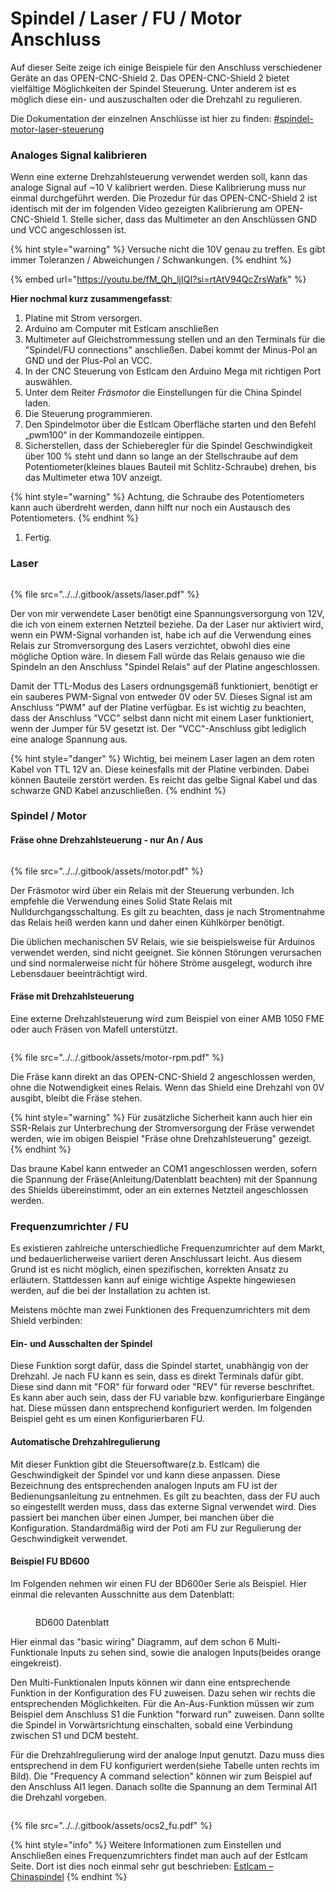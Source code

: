 # Spindel / Laser / FU / Motor Anschluss

Auf dieser Seite zeige ich einige Beispiele für den Anschluss verschiedener Geräte an das OPEN-CNC-Shield 2. Das OPEN-CNC-Shield 2 bietet vielfältige Möglichkeiten der Spindel Steuerung. Unter anderem ist es möglich diese ein- und auszuschalten oder die Drehzahl zu regulieren.

Die Dokumentation der einzelnen Anschlüsse ist hier zu finden: [#spindel-motor-laser-steuerung](../mainboard/anschluesse-jumper.md#spindel-motor-laser-steuerung "mention")

### Analoges Signal kalibrieren

Wenn eine externe Drehzahlsteuerung verwendet werden soll, kann das analoge Signal auf \~10 V kalibriert werden. Diese Kalibrierung muss nur einmal durchgeführt werden. Die Prozedur für das OPEN-CNC-Shield 2 ist identisch mit der im folgenden Video gezeigten Kalibrierung am OPEN-CNC-Shield 1. Stelle sicher, dass das Multimeter an den Anschlüssen GND und VCC angeschlossen ist.&#x20;

{% hint style="warning" %}
Versuche nicht die 10V genau zu treffen. Es gibt immer Toleranzen / Abweichungen / Schwankungen.
{% endhint %}

{% embed url="https://youtu.be/fM_Qh_ljIQI?si=rtAtV94QcZrsWafk" %}

**Hier nochmal kurz zusammengefasst**:

1. Platine mit Strom versorgen.
2. Arduino am Computer mit Estlcam anschließen
3. Multimeter auf Gleichstrommessung stellen und an den Terminals für die "Spindel/FU connections" anschließen. Dabei kommt der Minus-Pol an GND und der Plus-Pol an VCC.
4. In der CNC Steuerung von Estlcam den Arduino Mega mit richtigen Port auswählen.
5. Unter dem Reiter _Fräsmotor_ die Einstellungen für die China Spindel laden.
6. Die Steuerung programmieren.
7. Den Spindelmotor über die Estlcam Oberfläche starten und den Befehl „pwm100“ in der Kommandozeile eintippen.
8. Sicherstellen, dass der Schieberegler für die Spindel Geschwindigkeit über 100 % steht und dann so lange an der Stellschraube auf dem Potentiometer(kleines blaues Bauteil mit Schlitz-Schraube) drehen, bis das Multimeter etwa 10V anzeigt.

{% hint style="warning" %}
Achtung, die Schraube des Potentiometers kann auch überdreht werden, dann hilft nur noch ein Austausch des Potentiometers.
{% endhint %}

1. Fertig.

### Laser

<figure><img src="../../.gitbook/assets/laser.png" alt=""><figcaption></figcaption></figure>

{% file src="../../.gitbook/assets/laser.pdf" %}

Der von mir verwendete Laser benötigt eine Spannungsversorgung von 12V, die ich von einem externen Netzteil beziehe. Da der Laser nur aktiviert wird, wenn ein PWM-Signal vorhanden ist, habe ich auf die Verwendung eines Relais zur Stromversorgung des Lasers verzichtet, obwohl dies eine mögliche Option wäre. In diesem Fall würde das Relais genauso wie die Spindeln an den Anschluss "Spindel Relais" auf der Platine angeschlossen.

Damit der TTL-Modus des Lasers ordnungsgemäß funktioniert, benötigt er ein sauberes PWM-Signal von entweder 0V oder 5V. Dieses Signal ist am Anschluss "PWM" auf der Platine verfügbar. Es ist wichtig zu beachten, dass der Anschluss "VCC" selbst dann nicht mit einem Laser funktioniert, wenn der Jumper für 5V gesetzt ist. Der "VCC"-Anschluss gibt lediglich eine analoge Spannung aus.

{% hint style="danger" %}
Wichtig, bei meinem Laser lagen an dem roten Kabel von TTL 12V an. Diese keinesfalls mit der Platine verbinden. Dabei können Bauteile zerstört werden. Es reicht das gelbe Signal Kabel und das schwarze GND Kabel anzuschließen.
{% endhint %}

### Spindel / Motor

#### Fräse ohne Drehzahlsteuerung - nur An / Aus

<figure><img src="../../.gitbook/assets/motor.jpg" alt=""><figcaption></figcaption></figure>

{% file src="../../.gitbook/assets/motor.pdf" %}

Der Fräsmotor wird über ein Relais mit der Steuerung verbunden. Ich empfehle die Verwendung eines Solid State Relais mit Nulldurchgangsschaltung. Es gilt zu beachten, dass je nach Stromentnahme das Relais heiß werden kann und daher einen Kühlkörper benötigt.

Die üblichen mechanischen 5V Relais, wie sie beispielsweise für Arduinos verwendet werden, sind nicht geeignet. Sie können Störungen verursachen und sind normalerweise nicht für höhere Ströme ausgelegt, wodurch ihre Lebensdauer beeinträchtigt wird.

#### Fräse mit Drehzahlsteuerung

Eine externe Drehzahlsteuerung wird zum Beispiel von einer AMB 1050 FME oder auch Fräsen von Mafell unterstützt.

<figure><img src="../../.gitbook/assets/motor-rpm.jpg" alt=""><figcaption></figcaption></figure>

{% file src="../../.gitbook/assets/motor-rpm.pdf" %}

Die Fräse kann direkt an das OPEN-CNC-Shield 2 angeschlossen werden, ohne die Notwendigkeit eines Relais. Wenn das Shield eine Drehzahl von 0V ausgibt, bleibt die Fräse stehen.&#x20;

{% hint style="warning" %}
Für zusätzliche Sicherheit kann auch hier ein SSR-Relais zur Unterbrechung der Stromversorgung der Fräse verwendet werden, wie im obigen Beispiel "Fräse ohne Drehzahlsteuerung" gezeigt.
{% endhint %}

Das braune Kabel kann entweder an COM1 angeschlossen werden, sofern die Spannung der Fräse(Anleitung/Datenblatt beachten) mit der Spannung des Shields übereinstimmt, oder an ein externes Netzteil angeschlossen werden.

### Frequenzumrichter / FU

Es existieren zahlreiche unterschiedliche Frequenzumrichter auf dem Markt, und bedauerlicherweise variiert deren Anschlussart leicht. Aus diesem Grund ist es nicht möglich, einen spezifischen, korrekten Ansatz zu erläutern. Stattdessen kann auf einige wichtige Aspekte hingewiesen werden, auf die bei der Installation zu achten ist.

Meistens möchte man zwei Funktionen des Frequenzumrichters mit dem Shield verbinden:

#### Ein- und Ausschalten der Spindel

Diese Funktion sorgt dafür, dass die Spindel startet, unabhängig von der Drehzahl. Je nach FU kann es sein, dass es direkt Terminals dafür gibt. Diese sind dann mit "FOR" für forward oder "REV" für reverse beschriftet. Es kann aber auch sein, dass der FU variable bzw. konfigurierbare Eingänge hat. Diese müssen dann entsprechend konfiguriert werden. Im folgenden Beispiel geht es um einen Konfigurierbaren FU.

#### Automatische Drehzahlregulierung

Mit dieser Funktion gibt die Steuersoftware(z.b. Estlcam) die Geschwindigkeit der Spindel vor und kann diese anpassen. Diese Bezeichnung des entsprechenden analogen Inputs am FU ist der Bedienungsanleitung zu entnehmen. Es gilt zu beachten, dass der FU auch so eingestellt werden muss, dass das externe Signal verwendet wird. Dies passiert bei manchen über einen Jumper, bei manchen über die Konfiguration. Standardmäßig wird der Poti am FU zur Regulierung der Geschwindigkeit verwendet.

#### Beispiel FU BD600

Im Folgenden nehmen wir einen FU der BD600er Serie als Beispiel. Hier einmal die relevanten Ausschnitte aus dem Datenblatt:

<figure><img src="../../.gitbook/assets/FU-BD600-example.png" alt=""><figcaption><p>BD600 Datenblatt</p></figcaption></figure>

Hier einmal das "basic wiring" Diagramm, auf dem schon 6 Multi-Funktionale Inputs zu sehen sind, sowie die analogen Inputs(beides orange eingekreist).

Den Multi-Funktionalen Inputs können wir dann eine entsprechende Funktion in der Konfiguration des FU zuweisen. Dazu sehen wir rechts die entsprechenden Möglichkeiten. Für die An-Aus-Funktion müssen wir zum Beispiel dem Anschluss S1 die Funktion "forward run" zuweisen. Dann sollte die Spindel in Vorwärtsrichtung einschalten, sobald eine Verbindung zwischen S1 und DCM besteht.

Für die Drehzahlregulierung wird der analoge Input genutzt. Dazu muss dies entsprechend in dem FU konfiguriert werden(siehe Tabelle unten rechts im Bild). Die "Frequency A command selection" können wir zum Beispiel auf den Anschluss AI1 legen. Danach sollte die Spannung an dem Terminal AI1 die Drehzahl vorgeben.&#x20;

<figure><img src="../../.gitbook/assets/ocs2_fu.jpg" alt=""><figcaption></figcaption></figure>

{% file src="../../.gitbook/assets/ocs2_fu.pdf" %}

{% hint style="info" %}
Weitere Informationen zum Einstellen und Anschließen eines Frequenzumrichters findet man auch auf der Estlcam Seite. Dort ist dies noch einmal sehr gut beschrieben: [Estlcam – Chinaspindel](https://www.estlcam.de/chinaspindel.php)
{% endhint %}
